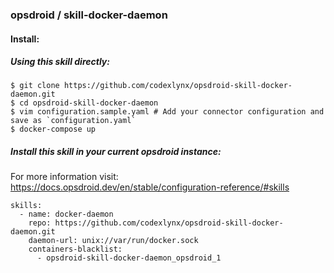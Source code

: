 ### opsdroid / skill-docker-daemon


#### Install:
##### **Using this skill directly:**
```
$ git clone https://github.com/codexlynx/opsdroid-skill-docker-daemon.git
$ cd opsdroid-skill-docker-daemon
$ vim configuration.sample.yaml # Add your connector configuration and save as `configuration.yaml`
$ docker-compose up
```

##### **Install this skill in your current opsdroid instance:**
For more information visit: https://docs.opsdroid.dev/en/stable/configuration-reference/#skills

```
skills:
  - name: docker-daemon
    repo: https://github.com/codexlynx/opsdroid-skill-docker-daemon.git
    daemon-url: unix://var/run/docker.sock
    containers-blacklist:
      - opsdroid-skill-docker-daemon_opsdroid_1
```
